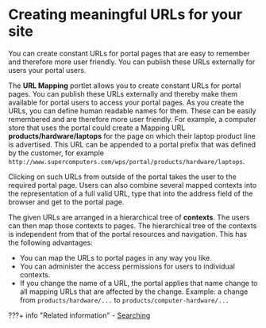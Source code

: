 # Creating meaningful URLs for your site

You can create constant URLs for portal pages that are easy to remember and therefore more user friendly. You can publish these URLs externally for users your portal users.

The **URL Mapping** portlet allows you to create constant URLs for portal pages. You can publish these URLs externally and thereby make them available for portal users to access your portal pages. As you create the URLs, you can define human readable names for them. These can be easily remembered and are therefore more user friendly. For example, a computer store that uses the portal could create a Mapping URL **products/hardware/laptops** for the page on which their laptop product line is advertised. This URL can be appended to a portal prefix that was defined by the customer, for example `http://www.supercomputers.com/wps/portal/products/hardware/laptops`.

Clicking on such URLs from outside of the portal takes the user to the required portal page. Users can also combine several mapped contexts into the representation of a full valid URL, type that into the address field of the browser and get to the portal page.

The given URLs are arranged in a hierarchical tree of **contexts**. The users can then map those contexts to pages. The hierarchical tree of the contexts is independent from that of the portal resources and navigation. This has the following advantages:

-   You can map the URLs to portal pages in any way you like.
-   You can administer the access permissions for users to individual contexts.
-   If you change the name of a URL, the portal applies that name change to all mapping URLs that are affected by the change. Example: a change from `products/hardware/...` to `products/computer-hardware/...`

???+ info "Related information" 
    -   [Searching](../../../build_sites/portal_settings/manage_custom_unique_names/h_search_admin_portlets.md)

